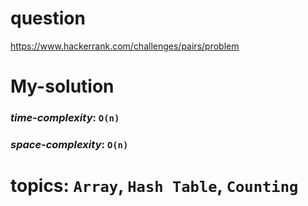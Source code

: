 # question
https://www.hackerrank.com/challenges/pairs/problem

# **My-solution**

### _time-complexity_: `O(n)`
### _space-complexity_: `O(n)`



# topics: `Array`, `Hash Table`, `Counting`
